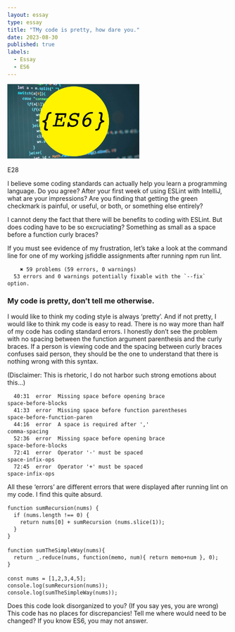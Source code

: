 ```yaml
---
layout: essay
type: essay
title: "TMy code is pretty, how dare you."
date: 2023-08-30
published: true
labels:
  - Essay
  - ES6
---
```


<img width="300px" class="rounded float-start pe-4" src="/img/essay/es6Img.jpeg">

E28

I believe some coding standards can actually help you learn a programming language. Do you agree?
After your first week of using ESLint with IntelliJ, what are your impressions? Are you finding that getting the green checkmark is painful, or useful, or both, or something else entirely?


I cannot deny the fact that there will be benefits to coding with ESLint. But does coding have to be so excruciating? Something as small as a space before a function curly braces?

If you must see evidence of my frustration, let’s take a look at the command line for one of my working jsfiddle assignments after running npm run lint.

```
	✖ 59 problems (59 errors, 0 warnings)
  53 errors and 0 warnings potentially fixable with the `--fix` option.
```
### My code is pretty, don’t tell me otherwise.
I would like to think my coding style is always ‘pretty’. And if not pretty, I would like to think my code is easy to read. There is no way more than half of my code has coding standard errors. I honestly don’t see the problem with no spacing between the function argument parenthesis and the curly braces. If a person is viewing code and the spacing between curly braces confuses said person, they should be the one to understand that there is nothing wrong with this syntax.

(Disclaimer: This is rhetoric, I do not harbor such strong emotions about this…)

```
  40:31  error  Missing space before opening brace                                                      space-before-blocks
  41:33  error  Missing space before function parentheses                                               space-before-function-paren
  44:16  error  A space is required after ','                                                           comma-spacing
  52:36  error  Missing space before opening brace                                                      space-before-blocks
  72:41  error  Operator '-' must be spaced                                                             space-infix-ops
  72:45  error  Operator '+' must be spaced                                                             space-infix-ops
```

All these ‘errors’ are different errors that were displayed after running lint on my code. I find this quite absurd.

```
function sumRecursion(nums) {
  if (nums.length !== 0) {
    return nums[0] + sumRecursion (nums.slice(1));
  }
}

function sumTheSimpleWay(nums){
  return _.reduce(nums, function(memo, num){ return memo+num }, 0);
}

const nums = [1,2,3,4,5];
console.log(sumRecursion(nums));
console.log(sumTheSimpleWay(nums));
```

Does this code look disorganized to you? (If you say yes, you are wrong)
This code has no places for discrepancies! Tell me where would need to be changed? If you know ES6, you may not answer.